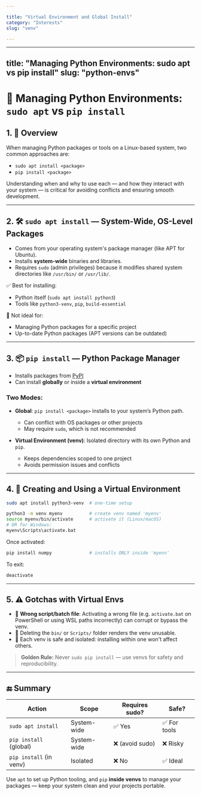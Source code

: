 ```yaml
---

title: "Virtual Environment and Global Install"
category: "Interests"
slug: "venv"

---
```

---

## title: "Managing Python Environments: sudo apt vs pip install" slug: "python-envs"

# 🐍 Managing Python Environments: `sudo apt` vs `pip install`

## 1. 🧠 Overview

When managing Python packages or tools on a Linux-based system, two common approaches are:

- `sudo apt install <package>`
- `pip install <package>`

Understanding when and why to use each — and how they interact with your system — is critical for avoiding conflicts and ensuring smooth development.

---

## 2. 🛠 `sudo apt install` — System-Wide, OS-Level Packages

- Comes from your operating system's package manager (like APT for Ubuntu).
- Installs **system-wide** binaries and libraries.
- Requires `sudo` (admin privileges) because it modifies shared system directories like `/usr/bin/` or `/usr/lib/`.

✅ Best for installing:

- Python itself (`sudo apt install python3`)
- Tools like `python3-venv`, `pip`, `build-essential`

🚫 Not ideal for:

- Managing Python packages for a specific project
- Up-to-date Python packages (APT versions can be outdated)

---

## 3. 📦 `pip install` — Python Package Manager

- Installs packages from [PyPI](https://pypi.org)
- Can install **globally** or inside a **virtual environment**

### Two Modes:

- **Global**: `pip install <package>` installs to your system’s Python path.

  - Can conflict with OS packages or other projects
  - May require `sudo`, which is not recommended

- **Virtual Environment (venv)**: Isolated directory with its own Python and `pip`.

  - Keeps dependencies scoped to one project
  - Avoids permission issues and conflicts

---

## 4. 🧪 Creating and Using a Virtual Environment

```bash
sudo apt install python3-venv  # one-time setup

python3 -m venv myenv          # create venv named 'myenv'
source myenv/bin/activate      # activate it (Linux/macOS)
# OR for Windows:
myenv\Scripts\activate.bat
```

Once activated:

```bash
pip install numpy              # installs ONLY inside 'myenv'
```

To exit:

```bash
deactivate
```

---

## 5. ⚠️ Gotchas with Virtual Envs

- 🧨 **Wrong script/batch file**: Activating a wrong file (e.g. `activate.bat` on PowerShell or using WSL paths incorrectly) can corrupt or bypass the venv.
- 🧹 Deleting the `bin/` or `Scripts/` folder renders the venv unusable.
- 🔐 Each venv is safe and isolated: installing within one won't affect others.

> **Golden Rule:** Never `sudo pip install` — use venvs for safety and reproducibility.

---

## 🔚 Summary

| Action                  | Scope       | Requires sudo? | Safe?       |
| ----------------------- | ----------- | -------------- | ----------- |
| `sudo apt install`      | System-wide | ✅ Yes          | ✅ For tools |
| `pip install` (global)  | System-wide | ❌ (avoid sudo) | ❌ Risky     |
| `pip install` (in venv) | Isolated    | ❌ No           | ✅ Ideal     |

Use `apt` to set up Python tooling, and `pip` **inside venvs** to manage your packages — keep your system clean and your projects portable.

